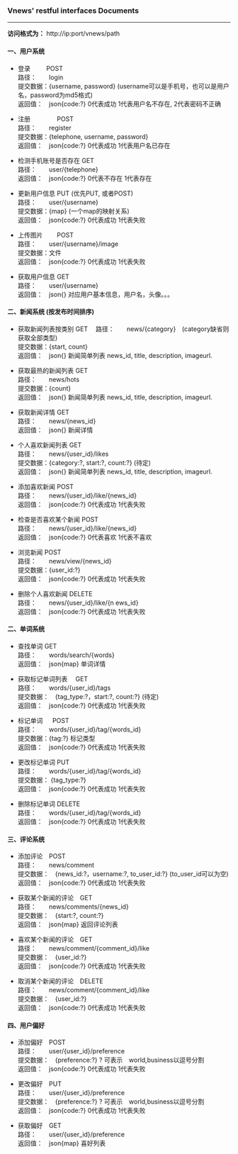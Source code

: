 ### Vnews' restful interfaces Documents
---
**访问格式为：** http://ip:port/vnews/path
#### 一、用户系统
- 登录 　　  POST  
	路径：　　login  
	提交数据：{username, password} (username可以是手机号，也可以是用户名，password为md5格式)  
	返回值：　json{code:?} 0代表成功 1代表用户名不存在, 2代表密码不正确
	
- 注册 　　　　POST  
	路径：　　register  
	提交数据：{telephone, username, password}  
	返回值：　json{code:?} 0代表成功 1代表用户名已存在  
	
- 检测手机账号是否存在 GET  
	路径：　　user/{telephone}  
	返回值：　json{code:?} 0代表不存在 1代表存在  
	
- 更新用户信息 PUT (优先PUT, 或者POST)  
 	路径：　　user/{username}  
 	提交数据：{map} (一个map的映射关系)  
 	返回值：　json{code:?} 0代表成功 1代表失败  
 	
 - 上传图片 　　POST  
 	路径：　　user/{username}/image  
 	提交数据：文件  
 	返回值：　json{code:?} 0代表成功 1代表失败  
 	
 - 获取用户信息 GET  
 	路径：　　user/{username}  
 	返回值：　json{} 对应用户基本信息，用户名，头像。。。  
 	
#### 二、新闻系统 (按发布时间排序)
- 获取新闻列表按类别   GET　
	路径：　　news/{category}　(category缺省则获取全部类型)  
	提交数据：{start, count}  
	返回值：　json{} 新闻简单列表 news_id, title, description, imageurl.  

- 获取最热的新闻列表   GET  
	路径：　　news/hots  
	提交数据：{count}  
	返回值：　json{} 新闻简单列表 news_id, title, description, imageurl.  
	
- 获取新闻详情 GET  
	路径：　　news/{news_id}  
	返回值：　json{} 新闻详情  

- 个人喜欢新闻列表 GET  
	路径：　　news/{user_id}/likes  
	提交数据：{category:?, start:?, count:?} (待定)   
	返回值：　json{} 新闻简单列表 news_id, title, description, imageurl.  

- 添加喜欢新闻 POST  
	路径：　　news/{user_id}/like/{news_id}  
	返回值：　json{code:?} 0代表成功 1代表失败  

- 检查是否喜欢某个新闻 POST  
	路径：　　news/{user_id}/like/{news_id}  
	返回值：　json{code:?} 0代表喜欢 1代表不喜欢  

- 浏览新闻 POST  
	路径：　　news/view/{news_id}  
	提交数据：{user_id:?}  
	返回值：　json{code:?} 0代表成功 1代表失败  
	
- 删除个人喜欢新闻 DELETE  
	路径：　　news/{user_id}/like/{n ews_id}  
	返回值：　json{code:?} 0代表成功 1代表失败  

#### 二、单词系统

- 查找单词 GET  
	路径：　　words/search/{words}  
	返回值：　json{map} 单词详情  
	
- 获取标记单词列表 　GET  
	路径：　　words/{user_id}/tags  
	提交数据：　{tag_type:?，start:?, count:?} (待定)   
	返回值：　json{code:?} 0代表成功 1代表失败  
	
- 标记单词 　   POST  
	路径：　　words/{user_id}/tag/{words_id}  
	提交数据：{tag:?} 标记类型  
	返回值：　json{code:?} 0代表成功 1代表失败  
	
- 更改标记单词 PUT  
	路径：　　words/{user_id}/tag/{words_id}  
	提交数据： {tag_type:?}  
	返回值：　json{code:?} 0代表成功 1代表失败  
	
- 删除标记单词 DELETE  
	路径：　　words/{user_id}/tag/{words_id}  
	返回值：　json{code:?} 0代表成功 1代表失败  
	
#### 三、评论系统

- 添加评论　POST  
	路径：　　news/comment  
	提交数据：　{news_id:?，username:?, to_user_id:?} (to_user_id可以为空)  
	返回值：　json{code:?} 0代表成功 1代表失败  
	
- 获取某个新闻的评论　GET  
	路径：　　news/comments/{news_id}  
	提交数据：　{start:?, count:?}  
	返回值：　json{map} 返回评论列表  
	
- 喜欢某个新闻的评论　GET  
	路径：　　news/comment/{comment_id}/like  
	提交数据：　{user_id:?}  
	返回值：　json{code:?} 0代表成功 1代表失败  
	
- 取消某个新闻的评论　DELETE  
	路径：　　news/comment/{comment_id}/like  
	提交数据：　{user_id:?}  
	返回值：　json{code:?} 0代表成功 1代表失败  
	
#### 四、用户偏好  
	
- 添加偏好　POST  
	路径：　　user/{user_id}/preference  
	提交数据：　{preference:?} ? 可表示　world,business以逗号分割  
	返回值：　json{code:?} 0代表成功 1代表失败
	
- 更改偏好　PUT  
	路径：　　user/{user_id}/preference  
	提交数据：　{preference:?} ? 可表示　world,business以逗号分割  
	返回值：　json{code:?} 0代表成功 1代表失败  
	
- 获取偏好　GET  
	路径：　　user/{user_id}/preference  
	返回值：　json{map} 喜好列表  
	
